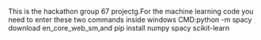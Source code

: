 This is the hackathon group 67 projectg.For the machine learning code you need to enter these two commands inside windows CMD:python -m spacy download en_core_web_sm,and pip install numpy spacy scikit-learn
